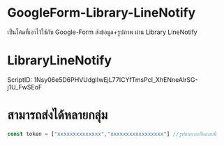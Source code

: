 # GoogleForm-Library-LineNotify
เป็นโค้ดที่เอาไว้ใช้กับ Google-Form ส่งข้อมูล+รูปภาพ ผ่าน Library LineNotify

# LibraryLineNotify
ScriptID: 1Nsy06e5D6PHVUdgIIwEjL77ICYfTmsPcI_XhENneAlrSG-j1U_FwSEoF

# สามารถส่งได้หลายกลุ่ม
 ```javascript
const token = ["xxxxxxxxxxxxxx","xxxxxxxxxxxxxxxxx"] //รูปแบบจะเป็นแบบนี้
```
